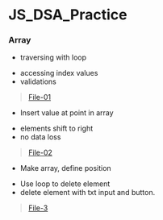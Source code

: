 # JS_DSA_Practice 

### Array
  * traversing with loop
  - accessing index values
  - validations
  > [File-01](/arrayTraversing.html)
  
  * Insert value at point in array
  - elements shift to right
  - no data loss
  > [File-02](/arrayInsert.html)

  * Make array, define position 
  - Use loop to delete element 
  - delete element with txt input and button. 
  > [File-3](/arrayDeleteElement.html)
